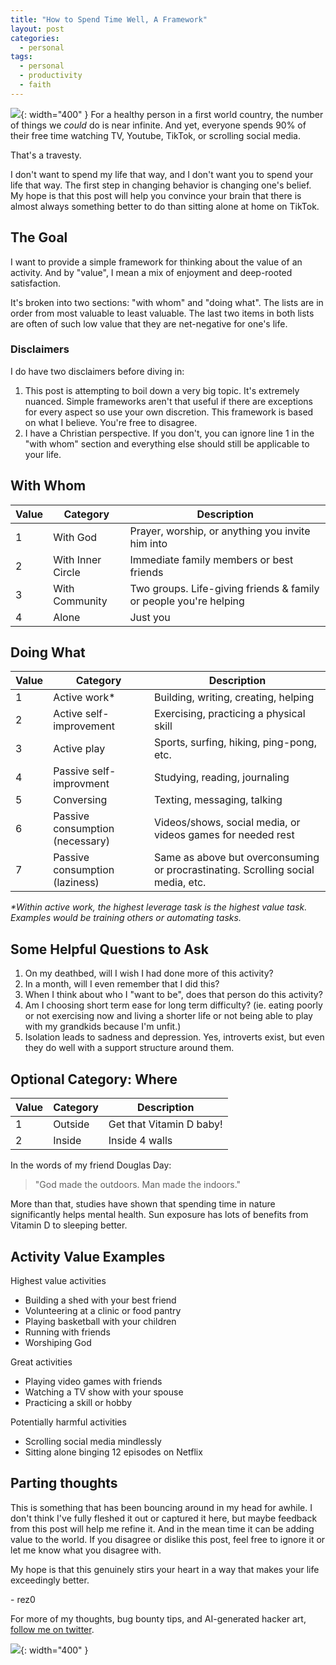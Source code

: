 ```yaml
---
title: "How to Spend Time Well, A Framework"
layout: post
categories:
  - personal
tags:
  - personal
  - productivity
  - faith
---
```


![](https://i.imgur.com/M4tOBzY.png){: width="400" }
For a healthy person in a first world country, the number of things we _could_ do is near infinite. And yet, everyone spends 90% of their free time watching TV, Youtube, TikTok, or scrolling social media. 

That's a travesty. 

I don't want to spend my life that way, and I don't want you to spend your life that way. The first step in changing behavior is changing one's belief. My hope is that this post will help you convince your brain that there is almost always something better to do than sitting alone at home on TikTok.

## The Goal
I want to provide a simple framework for thinking about the value of an activity. And by "value", I mean a mix of enjoyment and deep-rooted satisfaction. 

It's broken into two sections: "with whom" and "doing what". The lists are in order from most valuable to least valuable. The last two items in both lists are often of such low value that they are net-negative for one's life. 

### Disclaimers
I do have two disclaimers before diving in:
1. This post is attempting to boil down a very big topic. It's extremely nuanced. Simple frameworks aren't that useful if there are exceptions for every aspect so use your own discretion. This framework is based on what I believe. You're free to disagree.
2. I have a Christian perspective. If you don't, you can ignore line 1 in the "with whom" section and everything else should still be applicable to your life.

## With Whom

| Value | Category | Description | 
| --- | --- | --- | 
| 1 | With God | Prayer, worship, or anything you invite him into | 
| 2 | With Inner Circle | Immediate family members or best friends | 
| 3 | With Community | Two groups. Life-giving friends & family or people you're helping | 
| 4 | Alone | Just you | 

##  Doing What

| Value | Category | Description |
| ------ | ------ | ------ |
| 1 | Active work\* | Building, writing, creating, helping |
| 2 | Active self-improvement | Exercising, practicing a physical skill |
| 3 | Active play | Sports, surfing, hiking, ping-pong, etc. |
| 4 | Passive self-improvment | Studying, reading, journaling |
| 5 | Conversing | Texting, messaging, talking |
| 6 | Passive consumption (necessary) | Videos/shows, social media, or videos games for needed rest |
| 7 | Passive consumption (laziness) | Same as above but overconsuming or procrastinating. Scrolling social media, etc. |

*\*Within active work, the highest leverage task is the highest value task. Examples would be training others or automating tasks.*

## Some Helpful Questions to Ask
1. On my deathbed, will I wish I had done more of this activity?
2. In a month, will I even remember that I did this?
3. When I think about who I "want to be", does that person do this activity?
4. Am I choosing short term ease for long term difficulty? (ie. eating poorly or not exercising now and living a shorter life or not being able to play with my grandkids because I'm unfit.)
5. Isolation leads to sadness and depression. Yes, introverts exist, but even they do well with a support structure around them.

## Optional Category: Where

| Value | Category | Description |
| ------ | ------ | ------ |
| 1 | Outside | Get that Vitamin D baby! |
| 2 | Inside | Inside 4 walls |

In the words of my friend Douglas Day:
> "God made the outdoors. Man made the indoors." 

More than that, studies have shown that spending time in nature significantly helps mental health. Sun exposure has lots of benefits from Vitamin D to sleeping better. 


## Activity Value Examples

Highest value activities
- Building a shed with your best friend
- Volunteering at a clinic or food pantry
- Playing basketball with your children
- Running with friends
- Worshiping God

Great activities
- Playing video games with friends
- Watching a TV show with your spouse
- Practicing a skill or hobby

Potentially harmful activities
- Scrolling social media mindlessly
- Sitting alone binging 12 episodes on Netflix

## Parting thoughts

This is something that has been bouncing around in my head for awhile. I don't think I've fully fleshed it out or captured it here, but maybe feedback from this post will help me refine it. And in the mean time it can be adding value to the world. If you disagree or dislike this post, feel free to ignore it or let me know what you disagree with.

My hope is that this genuinely stirs your heart in a way that makes your life exceedingly better. 

\- rez0

For more of my thoughts, bug bounty tips, and AI-generated hacker art, [follow me on twitter](https://twitter.com/rez0__). 

![](https://i.imgur.com/j4nfMFw.png){: width="400" }

<meta name="twitter:card" content="summary_large_image" />
<meta name="twitter:site" content="@rez0__" />
<meta name="twitter:creator" content="@rez0__" />
<meta property="og:url" content="https://rez0.blog/personal/2023/02/27/how-to-spend-time-well.html" />
<meta property="og:title" content="How To Spend Time Well" />
<meta property="og:description" content="A framework for deciding how to spend your time" />
<meta property="og:image" content="https://i.imgur.com/M4tOBzY.png" />
